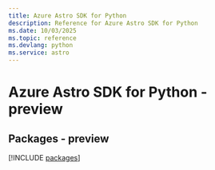 ```yaml
---
title: Azure Astro SDK for Python
description: Reference for Azure Astro SDK for Python
ms.date: 10/03/2025
ms.topic: reference
ms.devlang: python
ms.service: astro
---
```

# Azure Astro SDK for Python - preview
## Packages - preview
[!INCLUDE [packages](astro-index.md)]